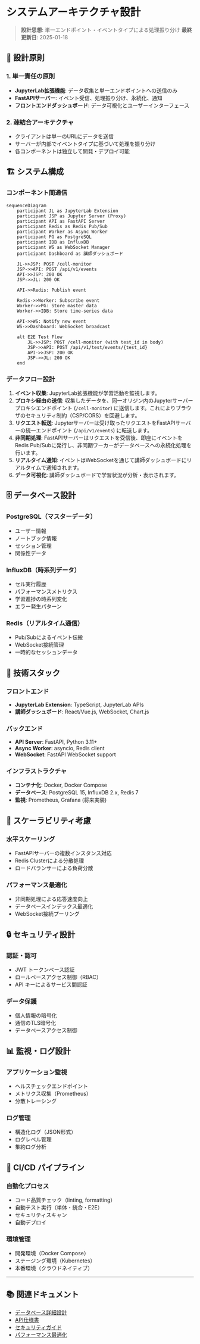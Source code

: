 # システムアーキテクチャ設計

> **設計思想**: 単一エンドポイント・イベントタイプによる処理振り分け
> **最終更新日**: 2025-01-18

## 🎯 設計原則

### 1. 単一責任の原則
- **JupyterLab拡張機能**: データ収集と単一エンドポイントへの送信のみ
- **FastAPIサーバー**: イベント受信、処理振り分け、永続化、通知
- **フロントエンドダッシュボード**: データ可視化とユーザーインターフェース

### 2. 疎結合アーキテクチャ
- クライアントは単一のURLにデータを送信
- サーバーが内部でイベントタイプに基づいて処理を振り分け
- 各コンポーネントは独立して開発・デプロイ可能

## 🏗️ システム構成

### コンポーネント間通信

```mermaid
sequenceDiagram
    participant JL as JupyterLab Extension
    participant JSP as Jupyter Server (Proxy)
    participant API as FastAPI Server
    participant Redis as Redis Pub/Sub
    participant Worker as Async Worker
    participant PG as PostgreSQL
    participant IDB as InfluxDB
    participant WS as WebSocket Manager
    participant Dashboard as 講師ダッシュボード

    JL->>JSP: POST /cell-monitor
    JSP->>API: POST /api/v1/events
    API->>JSP: 200 OK
    JSP->>JL: 200 OK

    API->>Redis: Publish event

    Redis->>Worker: Subscribe event
    Worker->>PG: Store master data
    Worker->>IDB: Store time-series data

    API->>WS: Notify new event
    WS->>Dashboard: WebSocket broadcast

    alt E2E Test Flow
        JL->>JSP: POST /cell-monitor (with test_id in body)
        JSP->>API: POST /api/v1/test/events/{test_id}
        API->>JSP: 200 OK
        JSP->>JL: 200 OK
    end
```

### データフロー設計

1. **イベント収集**: JupyterLab拡張機能が学習活動を監視します。
2. **プロキシ経由の送信**: 収集したデータを、同一オリジン内のJupyterサーバープロキシエンドポイント (`/cell-monitor`) に送信します。これによりブラウザのセキュリティ制約（CSP/CORS）を回避します。
3. **リクエスト転送**: Jupyterサーバーは受け取ったリクエストをFastAPIサーバーの統一エンドポイント (`/api/v1/events`) に転送します。
4. **非同期処理**: FastAPIサーバーはリクエストを受信後、即座にイベントをRedis Pub/Subに発行し、非同期ワーカーがデータベースへの永続化処理を行います。
5. **リアルタイム通知**: イベントはWebSocketを通じて講師ダッシュボードにリアルタイムで通知されます。
6. **データ可視化**: 講師ダッシュボードで学習状況が分析・表示されます。

## 🗄️ データベース設計

### PostgreSQL（マスターデータ）
- ユーザー情報
- ノートブック情報
- セッション管理
- 関係性データ

### InfluxDB（時系列データ）
- セル実行履歴
- パフォーマンスメトリクス
- 学習進捗の時系列変化
- エラー発生パターン

### Redis（リアルタイム通信）
- Pub/Subによるイベント伝搬
- WebSocket接続管理
- 一時的なセッションデータ

## 🔧 技術スタック

### フロントエンド
- **JupyterLab Extension**: TypeScript, JupyterLab APIs
- **講師ダッシュボード**: React/Vue.js, WebSocket, Chart.js

### バックエンド
- **API Server**: FastAPI, Python 3.11+
- **Async Worker**: asyncio, Redis client
- **WebSocket**: FastAPI WebSocket support

### インフラストラクチャ
- **コンテナ化**: Docker, Docker Compose
- **データベース**: PostgreSQL 15, InfluxDB 2.x, Redis 7
- **監視**: Prometheus, Grafana (将来実装)

## 🚀 スケーラビリティ考慮

### 水平スケーリング
- FastAPIサーバーの複数インスタンス対応
- Redis Clusterによる分散処理
- ロードバランサーによる負荷分散

### パフォーマンス最適化
- 非同期処理による応答速度向上
- データベースインデックス最適化
- WebSocket接続プーリング

## 🔒 セキュリティ設計

### 認証・認可
- JWT トークンベース認証
- ロールベースアクセス制御（RBAC）
- API キーによるサービス間認証

### データ保護
- 個人情報の暗号化
- 通信のTLS暗号化
- データベースアクセス制御

## 📊 監視・ログ設計

### アプリケーション監視
- ヘルスチェックエンドポイント
- メトリクス収集（Prometheus）
- 分散トレーシング

### ログ管理
- 構造化ログ（JSON形式）
- ログレベル管理
- 集約ログ分析

## 🔄 CI/CD パイプライン

### 自動化プロセス
- コード品質チェック（linting, formatting）
- 自動テスト実行（単体・統合・E2E）
- セキュリティスキャン
- 自動デプロイ

### 環境管理
- 開発環境（Docker Compose）
- ステージング環境（Kubernetes）
- 本番環境（クラウドネイティブ）

---

## 📚 関連ドキュメント

- [データベース詳細設計](./DATABASE_ARCHITECTURE.md)
- [API仕様書](../api/README.md)
- [セキュリティガイド](./SECURITY.md)
- [パフォーマンス最適化](./PERFORMANCE.md)
